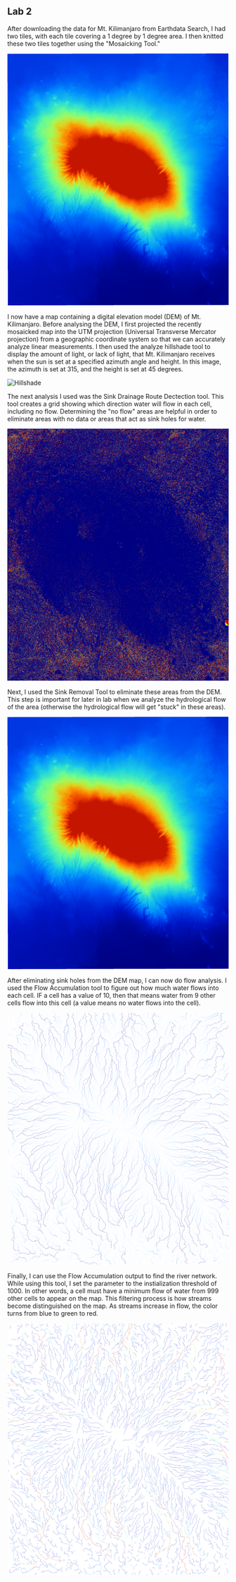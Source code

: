 ## Lab 2

After downloading the data for Mt. Kilimanjaro from Earthdata Search, I had two tiles, with each tile covering a 1 degree by 1 degree area. I then knitted these two tiles together using the "Mosaicking Tool."

![Mosaic](Mosaic_Image.png)

I now have a map containing a digital elevation model (DEM) of Mt. Kilimanjaro. Before analysing the DEM, I first projected the recently mosaicked map into the UTM projection (Universal Transverse Mercator projection) from a geographic coordinate system so that we can accurately analyze linear measurements. I then used the analyze hillshade tool to display the amount of light, or lack of light, that Mt. Kilimanjaro receives when the sun is set at a specified azimuth angle and height. In this image, the azimuth is set at 315, and the height is set at 45 degrees.

![Hillshade](Hillshade_Image.png)



The next analysis I used was the Sink Drainage Route Dectection tool. This tool creates a grid showing which direction water will flow in each cell, including no flow. Determining the "no flow" areas are helpful in order to eliminate areas with no data or areas that act as sink holes for water. 

![Sink Drainage Route](Sink_Route_Image.png)

Next, I used the Sink Removal Tool to eliminate these areas from the DEM. This step is important for later in lab when we analyze the hydrological flow of the area (otherwise the hydrological flow will get "stuck" in these areas).

![Sink Removal](Mosaic_no_sink.png)

After eliminating sink holes from the DEM map, I can now do flow analysis. I used the Flow Accumulation tool to figure out how much water flows into each cell. IF a cell has a value of 10, then that means water from 9 other cells flow into this cell (a value means no water flows into the cell). 

![Flow Accumulation](Flow_Accumulation.png)

Finally, I can use the Flow Accumulation output to find the river network. While using this tool, I set the parameter to the instialization threshold of 1000. In other words, a cell must have a minimum flow of water from 999 other cells to appear on the map. This filtering process is how streams become distinguished on the map. As streams increase in flow, the color turns from blue to green to red. 

![Channel Network](Channel_Network.png)
